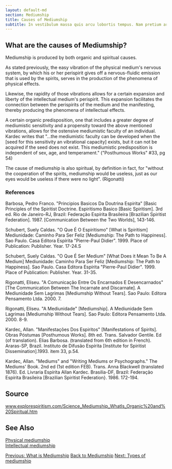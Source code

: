 ```yaml
---
layout: default-md
section: Mediumship
title: Causes of Mediumship
subtitle: In vestibulum massa quis arcu lobortis tempus. Nam pretium arcu in odio vulputate luctus.
---
```


## What are the causes of Mediumship?
Mediumship is produced by both organic and spiritual causes.

As stated previously, the easy vibration of the physical medium's nervous system, by which his or her perispirit gives off a nervous-fluidic emission that is used by the spirits, serves in the production of the phenomena of physical effects. 

Likewise, the rapidity of those vibrations allows for a certain expansion and liberty of the intellectual medium's perispirit.  This expansion facilitates the connection between the perispirits of the medium and the manifesting, thereby producing the phenomena of intellectual effects.

A certain organic predisposition, one that includes a greater degree of mediumistic sensitivity and a propensity toward the above mentioned vibrations, allows for the ostensive mediumistic faculty of an individual.  Kardec writes that "...the mediumistic faculty can be developed when the [seed for this sensitivity an vibrational capacity] exists, but it can not be acquired if the seed does not exist.  This mediumistic predisposition is independent of sex, age, and temperament."   ("Posthumous Works" #33, pg 54)

The cause of mediumship is also spiritual, by definition in fact, for "without the cooperation of the spirits, mediumship would be useless, just as our eyes would be useless if there were no light". (Rigonatti) 

 
### References
Barbosa, Pedro Franco. "Principios Basicos Da Doutrina Espirita" [Basic Principles of the Spiritist Doctrine. Espiritismo Basico [Basic Spiritism]. 3rd ed. Rio de Janeiro-RJ, Brazil: Federação Espírita Brasileira [Brazilian Spiritist Federation]. 1987. [Communication Between the Two Worlds], 143-146.

Schubert, Suely Caldas. "O Que É O Espiritismo" [What is Spiritism] Mediunidade: Caminho Para Ser Feliz [Mediumship: The Path to Happiness]. Sao Paulo. Casa Editora Espírita "Pierre-Paul Didier". 1999.  Place of Publication: Publisher. Year. 17-24.S

Schubert, Suely Caldas. "O Que É Ser Medium" [What Does it Mean To Be A Medium] Mediunidade: Caminho Para Ser Feliz [Mediumship: The Path to Happiness]. Sao Paulo. Casa Editora Espírita "Pierre-Paul Didier". 1999.  Place of Publication: Publisher. Year. 31-35.

Rigonatti, Eliseu. "A Comunicação Entre Os Encarnados E Desencarnados" [The Communication Between The Incarnate and Discarnate]. A Mediunidade Sem Lagrimas [Mediumship Without Tears]. Sao Paulo: Editora Pensamento Ltda. 2000. 7.

Rigonatti, Eliseu. "A Mediunidade" [Mediumship]. A Mediunidade Sem Lagrimas [Mediumship Without Tears]. Sao Paulo: Editora Pensamento Ltda. 2000. 8-9.

Kardec, Allan. "Manifestações Dos Espiritos" [Manifestations of Spirits]. Obras Póstumas  [Posthumous Works]. 8th ed. Trans. Salvador Gentile. Ed (of translation). Elias Barbosa. (translated from 6th edition in French). Araras-SP, Brazil. Instituto de Difusão Espírita [Institute for Spiritist Dissemination].1993. item 33, p.54.

Kardec, Allan. "Mediums" and "Writing Mediums or Psychographs." The Mediums' Book. 2nd ed (1st edition FEB). Trans. Anna Blackwell (translated 1876). Ed. Livraria Espírita Allan Kardec. Brasilia-DF, Brazil:  Federação Espírita Brasileira [Brazilian Spiritist Federation}. 1986. 172-194.
 

## Source
www.explorespiritism.com/Science_Mediumship_WhatIs_Organic%20and%20Spiritual.htm


## See Also
[Physical mediumship](physical)  
[Intellectual mediumship](intellectual)  

<a href="about" class="button">Previous: What is Mediumship</a>
<a href="learn" class="button">Back to Mediumship</a>
<a href="types" class="button">Next: Types of mediumship</a>

